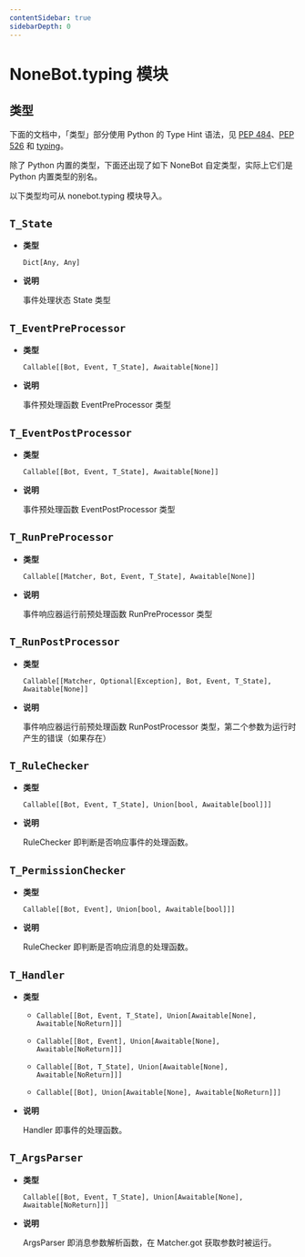 ```yaml
---
contentSidebar: true
sidebarDepth: 0
---
```


# NoneBot.typing 模块

## 类型

下面的文档中，「类型」部分使用 Python 的 Type Hint 语法，见 [PEP 484](https://www.python.org/dev/peps/pep-0484/)、[PEP 526](https://www.python.org/dev/peps/pep-0526/) 和 [typing](https://docs.python.org/3/library/typing.html)。

除了 Python 内置的类型，下面还出现了如下 NoneBot 自定类型，实际上它们是 Python 内置类型的别名。

以下类型均可从 nonebot.typing 模块导入。


## `T_State`


* **类型**

    `Dict[Any, Any]`



* **说明**

    事件处理状态 State 类型




## `T_EventPreProcessor`


* **类型**

    `Callable[[Bot, Event, T_State], Awaitable[None]]`



* **说明**

    事件预处理函数 EventPreProcessor 类型




## `T_EventPostProcessor`


* **类型**

    `Callable[[Bot, Event, T_State], Awaitable[None]]`



* **说明**

    事件预处理函数 EventPostProcessor 类型




## `T_RunPreProcessor`


* **类型**

    `Callable[[Matcher, Bot, Event, T_State], Awaitable[None]]`



* **说明**

    事件响应器运行前预处理函数 RunPreProcessor 类型




## `T_RunPostProcessor`


* **类型**

    `Callable[[Matcher, Optional[Exception], Bot, Event, T_State], Awaitable[None]]`



* **说明**

    事件响应器运行前预处理函数 RunPostProcessor 类型，第二个参数为运行时产生的错误（如果存在）




## `T_RuleChecker`


* **类型**

    `Callable[[Bot, Event, T_State], Union[bool, Awaitable[bool]]]`



* **说明**

    RuleChecker 即判断是否响应事件的处理函数。




## `T_PermissionChecker`


* **类型**

    `Callable[[Bot, Event], Union[bool, Awaitable[bool]]]`



* **说明**

    RuleChecker 即判断是否响应消息的处理函数。




## `T_Handler`


* **类型**

    
    * `Callable[[Bot, Event, T_State], Union[Awaitable[None], Awaitable[NoReturn]]]`


    * `Callable[[Bot, Event], Union[Awaitable[None], Awaitable[NoReturn]]]`


    * `Callable[[Bot, T_State], Union[Awaitable[None], Awaitable[NoReturn]]]`


    * `Callable[[Bot], Union[Awaitable[None], Awaitable[NoReturn]]]`



* **说明**

    Handler 即事件的处理函数。




## `T_ArgsParser`


* **类型**

    `Callable[[Bot, Event, T_State], Union[Awaitable[None], Awaitable[NoReturn]]]`



* **说明**

    ArgsParser 即消息参数解析函数，在 Matcher.got 获取参数时被运行。
